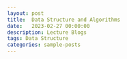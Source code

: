 ```yaml
---
layout: post
title:  Data Structure and Algorithms
date:   2023-02-27 00:00:00
description: Lecture Blogs
tags: Data Structure
categories: sample-posts
---
```

